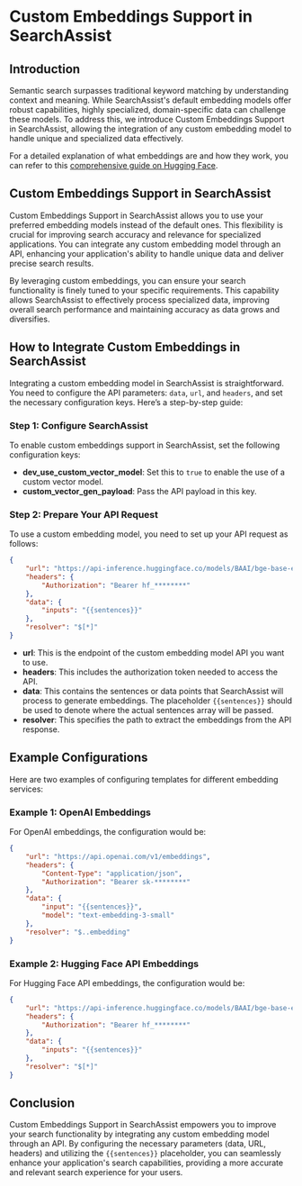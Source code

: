 
# Custom Embeddings Support in SearchAssist

## Introduction

Semantic search surpasses traditional keyword matching by understanding context and meaning. While SearchAssist's default embedding models offer robust capabilities, highly specialized, domain-specific data can challenge these models. To address this, we introduce Custom Embeddings Support in SearchAssist, allowing the integration of any custom embedding model to handle unique and specialized data effectively.

For a detailed explanation of what embeddings are and how they work, you can refer to this [comprehensive guide on Hugging Face](https://huggingface.co/blog/getting-started-with-embeddings).

## Custom Embeddings Support in SearchAssist

Custom Embeddings Support in SearchAssist allows you to use your preferred embedding models instead of the default ones. This flexibility is crucial for improving search accuracy and relevance for specialized applications. You can integrate any custom embedding model through an API, enhancing your application's ability to handle unique data and deliver precise search results.

By leveraging custom embeddings, you can ensure your search functionality is finely tuned to your specific requirements. This capability allows SearchAssist to effectively process specialized data, improving overall search performance and maintaining accuracy as data grows and diversifies.

## How to Integrate Custom Embeddings in SearchAssist

Integrating a custom embedding model in SearchAssist is straightforward. You need to configure the API parameters: `data`, `url`, and `headers`, and set the necessary configuration keys. Here’s a step-by-step guide:

### Step 1: Configure SearchAssist

To enable custom embeddings support in SearchAssist, set the following configuration keys:

- **dev_use_custom_vector_model**: Set this to `true` to enable the use of a custom vector model.
- **custom_vector_gen_payload**: Pass the API payload in this key.

### Step 2: Prepare Your API Request

To use a custom embedding model, you need to set up your API request as follows:

```json
{
    "url": "https://api-inference.huggingface.co/models/BAAI/bge-base-en-v1.5",
    "headers": {
        "Authorization": "Bearer hf_********"
    },
    "data": {
        "inputs": "{{sentences}}"
    },
    "resolver": "$[*]"
}
```

- **url**: This is the endpoint of the custom embedding model API you want to use.  
- **headers**: This includes the authorization token needed to access the API.  
- **data**: This contains the sentences or data points that SearchAssist will process to generate embeddings. The placeholder `{{sentences}}` should be used to denote where the actual sentences array will be passed.  
- **resolver**: This specifies the path to extract the embeddings from the API response.  

## Example Configurations

Here are two examples of configuring templates for different embedding services:

### Example 1: OpenAI Embeddings

For OpenAI embeddings, the configuration would be:

```json
{
    "url": "https://api.openai.com/v1/embeddings",
    "headers": {
        "Content-Type": "application/json",
        "Authorization": "Bearer sk-********"
    },
    "data": {
        "input": "{{sentences}}",
        "model": "text-embedding-3-small"
    },
    "resolver": "$..embedding"
}
```

### Example 2: Hugging Face API Embeddings

For Hugging Face API embeddings, the configuration would be:

```json
{
    "url": "https://api-inference.huggingface.co/models/BAAI/bge-base-en-v1.5",
    "headers": {
        "Authorization": "Bearer hf_********"
    },
    "data": {
        "inputs": "{{sentences}}"
    },
    "resolver": "$[*]"
}
```

## Conclusion

Custom Embeddings Support in SearchAssist empowers you to improve your search functionality by integrating any custom embedding model through an API. By configuring the necessary parameters (data, URL, headers) and utilizing the `{{sentences}}` placeholder, you can seamlessly enhance your application's search capabilities, providing a more accurate and relevant search experience for your users.